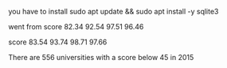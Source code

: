 
you have to install sudo apt update && sudo apt install -y sqlite3



went from score
82.34
92.54
97.51
96.46

score
83.54
93.74
98.71
97.66


There are 556 universities with a score below 45 in 2015